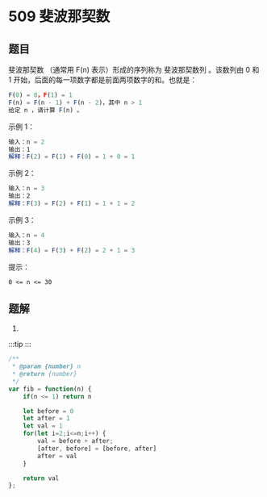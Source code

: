 # 509 斐波那契数

## 题目
斐波那契数 （通常用 F(n) 表示）形成的序列称为 斐波那契数列 。该数列由 0 和 1 开始，后面的每一项数字都是前面两项数字的和。也就是：
```javascript
F(0) = 0，F(1) = 1
F(n) = F(n - 1) + F(n - 2)，其中 n > 1
给定 n ，请计算 F(n) 。
```
 

示例 1：
```javascript
输入：n = 2
输出：1
解释：F(2) = F(1) + F(0) = 1 + 0 = 1
```
示例 2：
```javascript
输入：n = 3
输出：2
解释：F(3) = F(2) + F(1) = 1 + 1 = 2
```
示例 3：
```javascript
输入：n = 4
输出：3
解释：F(4) = F(3) + F(2) = 2 + 1 = 3
 ```

提示：
```
0 <= n <= 30
```

## 题解
1. 

:::tip
<runtime :list="[56, 84.69, 41.1, 13.06]"  />
:::

```javascript
/**
 * @param {number} n
 * @return {number}
 */
var fib = function(n) {
    if(n <= 1) return n

    let before = 0
    let after = 1
    let val = 1
    for(let i=2;i<=n;i++) {
        val = before + after;
        [after, before] = [before, after]
        after = val
    }

    return val
};
```